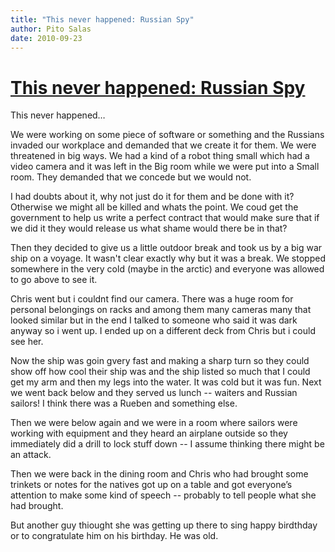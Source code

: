 ```yaml
---
title: "This never happened: Russian Spy"
author: Pito Salas
date: 2010-09-23
---
```

# [This never happened: Russian Spy](None)




This never happened…

We were working on some piece of software or something and the Russians
invaded our workplace and demanded that we create it for them. We were
threatened in big ways. We had a kind of a robot thing small which had a video
camera and it was left in the Big room while we were put into a Small room.
They demanded that we concede but we would not.

I had doubts about it, why not just do it for them and be done with it?
Otherwise we might all be killed and whats the point. We coud get the
government to help us write a perfect contract that would make sure that if we
did it they would release us what shame would there be in that?

Then they decided to give us a little outdoor break and took us by a big war
ship on a voyage. It wasn't clear exactly why but it was a break. We stopped
somewhere in the very cold (maybe in the arctic) and everyone was allowed to
go above to see it.

Chris went but i couldnt find our camera. There was a huge room for personal
belongings on racks and among them many cameras many that looked similar but
in the end I talked to someone who said it was dark anyway so i went up. I
ended up on a different deck from Chris but i could see her.

Now the ship was goin gvery fast and making a sharp turn so they could show
off how cool their ship was and the ship listed so much that I could get my
arm and then my legs into the water. It was cold but it was fun. Next we went
back below and they served us lunch -- waiters and Russian sailors! I think
there was a Rueben and something else.

Then we were below again and we were in a room where sailors were working with
equipment and they heard an airplane outside so they immediately did a drill
to lock stuff down -- I assume thinking there might be an attack.

Then we were back in the dining room and Chris who had brought some trinkets
or notes for the natives got up on a table and got everyone’s attention to
make some kind of speech -- probably to tell people what she had brought.

But another guy thiought she was getting up there to sing happy birdthday or
to congratulate him on his birthday. He was old.


